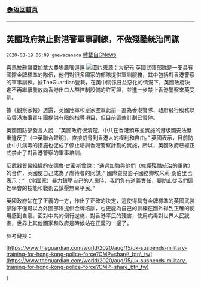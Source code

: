 ###  [:house:返回首頁](https://github.com/ourhimalayas/txt)
---

## 英國政府禁止對港警軍事訓練，不做殘酷統治同謀
`2020-08-19 06:09 gnewscanada` [轉載自GNews](https://gnews.org/zh-hant/302752/)

喜馬拉雅聯盟加拿大農場鷹嘴逗逗
![](https://s3.amazonaws.com/gnews-media-offload/wp-content/uploads/2020/08/19060256/photo6276297686479120617-700x420-1.jpg)圖片來源：大紀元
英國武裝部隊是一支具有國際金牌標準的隊伍，他們對很多國家的部隊提供軍訓服務，其中包括對香港警察的軍事訓練。據TheGuardian登載，在英中關係日益惡化的情況下，英國政府決定不再繼續發放向香港出口人群控制設備的許可證，並進一步禁止香港警察來英受訓。

據《觀察家報》透露，英國陸軍和皇家空軍此前一直為香港警隊、政府飛行服務以及香港海事青年團提供有限的指導項目，但目前這些計劃已暫停。

英國國防部發言人說：“英國政府很清楚，中共在香港頒布並實施的港版國安法嚴重違反了《中英聯合聲明》，直接威脅到香港人的權利和自由。” 英國表示，目前防止中共病毒的措施也促成了停止培訓香港警察計劃的實施，所以，英國政府已經正式禁止了對香港警察的軍事培訓。

反武器貿易組織的安德魯·史密斯曾說：“通過加強與他們（維護殘酷統治的軍隊）的合作，英國使自己成為了虐待者的同謀。” 國際貿易影子國務卿埃米莉·桑伯里也表示：“ （當國家）暴力鎮壓自己的人民時，我們負有道義責任，要防止從我們這裡學會的技能和戰術去鎮壓無辜平民。”

英國政府站在了正義的一方，作出了正確的決定，這使得具有金牌標準的英國武裝部隊不僅可以為外國部隊提供金牌培訓，也更能為自己的訓練在國外得到正確的使用感到自豪。面對中共的倒行逆施，對香港平民的殘害，使用病毒對世界人民戕害，世界上其他國家和政府是時候站在正義的一邊了。

參考鏈接：

[https://www.theguardian.com/world/2020/aug/15/uk-suspends-military-training-for-hong-kong-police-force?CMP=share\_btn\_tw](https://www.theguardian.com/world/2020/aug/15/uk-suspends-military-training-for-hong-kong-police-force?CMP=share_btn_tw)

1
